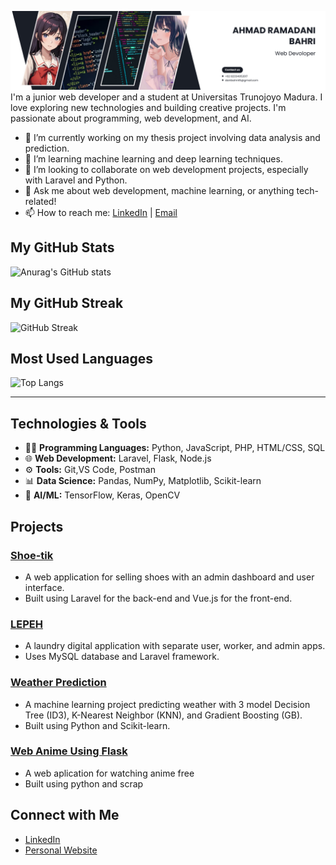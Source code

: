 
![alt text](https://github.com/danibahri/danibahri/blob/main/Profile.png?raw=true)
I'm a junior web developer and a student at Universitas Trunojoyo Madura. I love exploring new technologies and building creative projects. I'm passionate about programming, web development, and AI.

- 🔭 I’m currently working on my thesis project involving data analysis and prediction.
- 🌱 I’m learning machine learning and deep learning techniques.
- 👯 I’m looking to collaborate on web development projects, especially with Laravel and Python.
- 💬 Ask me about web development, machine learning, or anything tech-related!
- 📫 How to reach me: [LinkedIn](https://www.linkedin.com/in/ahmad-ramadani-bahri-30727931a/) | [Email](mailto:danibahri45@gmail.com)

## My GitHub Stats
![Anurag's GitHub stats](https://github-readme-stats.vercel.app/api?username=danibahri&show_icons=true&hide_title=true&count_private=true&hide=prs&theme=radical)

## My GitHub Streak
![GitHub Streak](https://github-readme-streak-stats.herokuapp.com/?user=danibahri)

## Most Used Languages
![Top Langs](https://github-readme-stats.vercel.app/api/top-langs/?username=danibahri&layout=compact&langs_count=6)

---

## Technologies & Tools
- 👨‍💻 **Programming Languages:** Python, JavaScript, PHP, HTML/CSS, SQL
- 🌐 **Web Development:** Laravel, Flask, Node.js
- ⚙️ **Tools:** Git,VS Code, Postman
- 📊 **Data Science:** Pandas, NumPy, Matplotlib, Scikit-learn
- 🧠 **AI/ML:** TensorFlow, Keras, OpenCV

## Projects

### [Shoe-tik](https://shoe-tik.my.id)
- A web application for selling shoes with an admin dashboard and user interface.
- Built using Laravel for the back-end and Vue.js for the front-end.

### [LEPEH](https://github.com/danibahri/E-Laundry)
- A laundry digital application with separate user, worker, and admin apps.
- Uses MySQL database and Laravel framework.

### [Weather Prediction](https://weatherpredict-app.streamlit.app)
- A machine learning project predicting weather with 3 model Decision Tree (ID3), K-Nearest Neighbor (KNN), and Gradient Boosting (GB).
- Built using Python and Scikit-learn.

### [Web Anime Using Flask](https://animefly-six.vercel.app/)
- A web aplication for watching anime free
- Built using python and scrap

## Connect with Me
- [LinkedIn](https://www.linkedin.com/in/ahmad-ramadani-bahri-30727931a/)
- [Personal Website](https://#)

